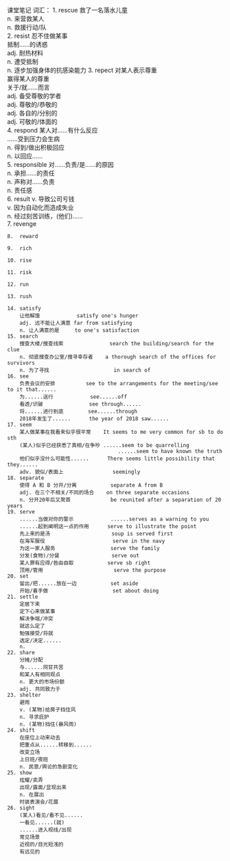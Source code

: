 课堂笔记
词汇：
    1.  rescue
        救了一名落水儿童            
        n. 来营救某人               
        n. 救援行动/队              
    2.  resist
        忍不住做某事                
        抵制......的诱惑            
        adj. 耐热材料               
        n. 遭受抵制                 
        n. 逐步加强身体的抗感染能力 
    3.  repect
        对某人表示尊重              
        赢得某人的尊重              
        关于/就......而言           
        adj. 备受尊敬的学者         
        adj. 尊敬的/恭敬的          
        adj. 各自的/分别的          
        adj. 可敬的/体面的          
    4.  respond
        某人对......有什么反应      
        ......受到压力会生病        
        n. 得到/做出积极回应        
        n. 以回应......             
    5.  responsible
        对......负责/是......的原因     
        n. 承担......的责任             
        n. 声称对......负责             
        n. 责任感                       
    6.  result
        v. 导致公司亏钱                 
        v. 因为自动化而造成失业         
        n. 经过刻苦训练，(他们)......   
    7.  revenge

    8.  reward

    9.  rich

    10. rise

    11. risk

    12. run

    13. rush

    14. satisfy
        让他解饿            satisfy one's hunger
        adj. 远不能让人满意 far from satisfying
        n. 让人满意的是     to one's satisfaction
    15. search
        搜查大楼/搜查线索               search the building/search for the clue
        n. 彻底搜查办公室/搜寻幸存者    a thorough search of the offices for survivors
        n. 为了寻找                     in search of
    16. see
        负责会议的安排          see to the arrangements for the meeting/see to it that......
        为......送行            see......off
        看透/识破               see through......
        将......进行到底        see......through
        2018年发生了......      the year of 2018 saw......
    17. seem
        某人做某事在我看来似乎很平常    It seems to me very common for sb to do sth
        (某人)似乎已经获悉了真相/在争吵 ......seem to be quarrelling
                                        ......seem to have known the truth
        他们似乎没什么可能性......      There seems little possibility that they......
        adv. 貌似/表面上                seemingly
    18. separate
        使得 A 和 B 分开/分离           separate A from B
        adj. 在三个不相关/不同的场合    on three separate occasions
        n. 分开20年后又聚首             be reunited after a separation of 20 years
    19. serve
        ......当做对你的警示            ......serves as a warning to you
        ......起到阐明这一点的作用      serve to illustrate the point
        先上来的是汤                    soup is served first
        在海军服役                      serve in the navy
        为这一家人服务                  serve the family
        分发(食物)/分餐                 serve out
        某人罪有应得/咎由自取           serve sb right
        顶用/管用                       serve the purpose
    20. set
        留出/把......放在一边           set aside
        开始/着手做                     set about doing
    21. settle
        定居下来
        定下心来做某事
        解决争端/冲突
        就这么定了
        勉强接受/将就
        选定/决定......
        n.
    22. share
        分摊/分配
        与......同甘共苦
        和某人有相同观点
        n. 更大的市场份额
        adj. 共同致力于
    23. shelter
        避雨
        v. (某物)给房子挡住风
        n. 寻求庇护
        n. (某物)挡住(暴风雨)
    24. shift
        在座位上动来动去
        把重点从......转移到......
        改变立场
        上日班/夜班
        n. 民意/舆论的急剧变化
    25. show
        炫耀/卖弄
        出现/露面/显现出来
        n. 在展出
        时装表演会/花展
    26. sight
        (某人)看见/看不见......
        一看见......(就)
        ......进入视线/出现
        常见场景
        近视的/目光短浅的
        有远见的
